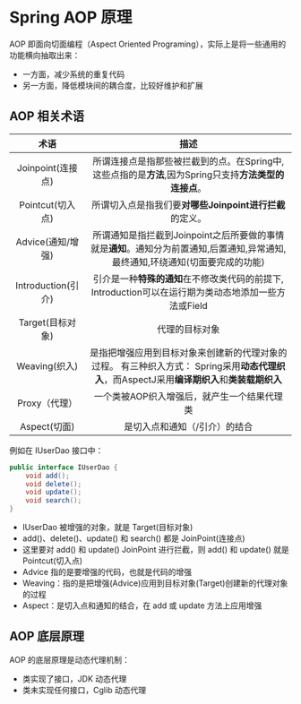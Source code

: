 # Spring AOP 原理

AOP 即面向切面编程（Aspect Oriented Programing），实际上是将一些通用的功能横向抽取出来：

- 一方面，减少系统的重复代码
- 另一方面，降低模块间的耦合度，比较好维护和扩展

## AOP 相关术语

|        术语        |                             描述                             |
| :----------------: | :----------------------------------------------------------: |
| Joinpoint(连接点)  | 所谓连接点是指那些被拦截到的点。在Spring中,这些点指的是**方法**,因为Spring只支持**方法类型的连接点**。 |
|  Pointcut(切入点)  |   所谓切入点是指我们要**对哪些Joinpoint进行拦截**的定义。    |
| Advice(通知/增强)  | 所谓通知是指拦截到Joinpoint之后所要做的事情就是**通知**。通知分为前置通知,后置通知,异常通知,最终通知,环绕通知(切面要完成的功能) |
| Introduction(引介) | 引介是一种**特殊的通知**在不修改类代码的前提下, Introduction可以在运行期为类动态地添加一些方法或Field |
|  Target(目标对象)  |                        代理的目标对象                        |
|   Weaving(织入)    | 是指把增强应用到目标对象来创建新的代理对象的过程。 有三种织入方式： Spring采用**动态代理织入**，而AspectJ采用**编译期织入**和**类装载期织入** |
|   Proxy（代理）    |         一个类被AOP织入增强后，就产生一个结果代理类          |
|    Aspect(切面)    |                是切入点和通知（/引介）的结合                 |

例如在 IUserDao 接口中：

```java
public interface IUserDao {
    void add();
    void delete();
    void update();
    void search();
}
```

- IUserDao 被增强的对象，就是 Target(目标对象)
- add()、delete()、update() 和 search() 都是 JoinPoint(连接点) 
- 这里要对 add() 和 update() JoinPoint 进行拦截，则 add() 和 update() 就是 Pointcut(切入点)
- Advice 指的是要增强的代码，也就是代码的增强
- Weaving：指的是把增强(Advice)应用到目标对象(Target)创建新的代理对象的过程
- Aspect：是切入点和通知的结合，在 add 或 update 方法上应用增强

## AOP 底层原理

AOP 的底层原理是动态代理机制：

- 类实现了接口，JDK 动态代理
- 类未实现任何接口，Cglib 动态代理